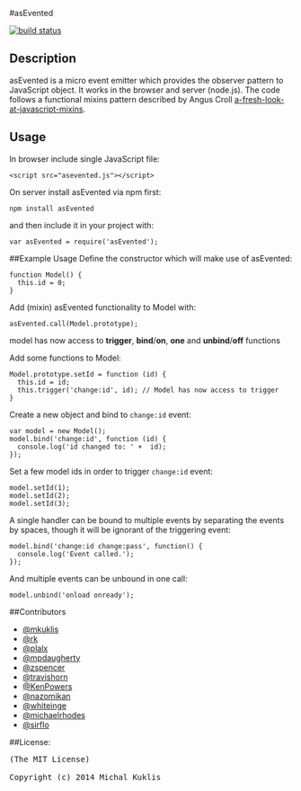 #asEvented

[![build status](https://secure.travis-ci.org/mkuklis/asEvented.png)](http://travis-ci.org/mkuklis/asEvented)

## Description

asEvented is a micro event emitter which provides the observer pattern to JavaScript object.
It works in the browser and server (node.js). The code follows a functional mixins pattern described by Angus Croll [a-fresh-look-at-javascript-mixins](http://javascriptweblog.wordpress.com/2011/05/31/a-fresh-look-at-javascript-mixins).


## Usage

In browser include single JavaScript file:

    <script src="asevented.js"></script>

On server install asEvented via npm first:

    npm install asEvented

and then include it in your project with:

    var asEvented = require('asEvented');


##Example Usage
Define the constructor which will make use of asEvented:

    function Model() {
      this.id = 0;
    }

Add (mixin) asEvented functionality to Model with:

    asEvented.call(Model.prototype);

model has now access to **trigger**, **bind**/**on**, **one** and **unbind**/**off** functions

Add some functions to Model:

    Model.prototype.setId = function (id) {
      this.id = id;
      this.trigger('change:id', id); // Model has now access to trigger
    }

Create a new object and bind to `change:id` event:

    var model = new Model();
    model.bind('change:id', function (id) {
      console.log('id changed to: ' +  id);
    });

Set a few model ids in order to trigger `change:id` event:

    model.setId(1);
    model.setId(2);
    model.setId(3);

A single handler can be bound to multiple events by separating the events by spaces, though it will be ignorant of the triggering event:

    model.bind('change:id change:pass', function() {
      console.log('Event called.');
    });

And multiple events can be unbound in one call:

    model.unbind('onload onready');


##Contributors

* [@mkuklis](http://github.com/mkuklis)
* [@rk](http://github.com/rk)
* [@plalx](http://github.com/plalx)
* [@mpdaugherty](http://github.com/mpdaugherty)
* [@zspencer](http://github.com/zspencer)
* [@travishorn](http://github.com/travishorn)
* [@KenPowers](http://github.com/KenPowers)
* [@nazomikan](http://github.com/nazomikan)
* [@whiteinge](http://github.com/whiteinge)
* [@michaelrhodes](http://github.com/michaelrhodes)
* [@sirflo](http://github.com/sirflo)

##License:
<pre>
(The MIT License)

Copyright (c) 2014 Michal Kuklis

</pre>

